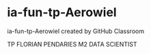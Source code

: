 # ia-fun-tp-Aerowiel
ia-fun-tp-Aerowiel created by GitHub Classroom

TP FLORIAN PENDARIES M2 DATA SCIENTIST
